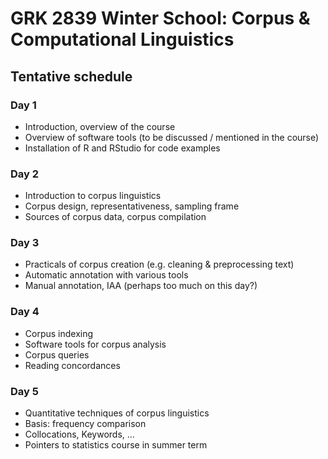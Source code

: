 # GRK 2839 Winter School: Corpus & Computational Linguistics

## Tentative schedule

### Day 1

- Introduction, overview of the course
- Overview of software tools (to be discussed / mentioned in the course)
- Installation of R and RStudio for code examples


### Day 2

- Introduction to corpus linguistics
- Corpus design, representativeness, sampling frame
- Sources of corpus data, corpus compilation


### Day 3

- Practicals of corpus creation (e.g. cleaning & preprocessing text)
- Automatic annotation with various tools
- Manual annotation, IAA (perhaps too much on this day?)


### Day 4

- Corpus indexing
- Software tools for corpus analysis
- Corpus queries
- Reading concordances


### Day 5

- Quantitative techniques of corpus linguistics
- Basis: frequency comparison
- Collocations, Keywords, ...
- Pointers to statistics course in summer term
